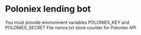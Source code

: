 # Poloniex lending bot

You must provide environment variables POLONIEX_KEY and POLONIEX_SECRET
File nonce.txt store counter for Poloniex API

